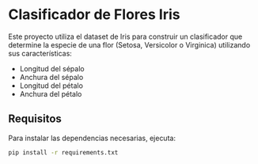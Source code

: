 # Clasificador de Flores Iris

Este proyecto utiliza el dataset de Iris para construir un clasificador que determine la especie de una flor (Setosa, Versicolor o Virginica) utilizando sus características:

- Longitud del sépalo
- Anchura del sépalo
- Longitud del pétalo
- Anchura del pétalo

## Requisitos

Para instalar las dependencias necesarias, ejecuta:

```bash
pip install -r requirements.txt
